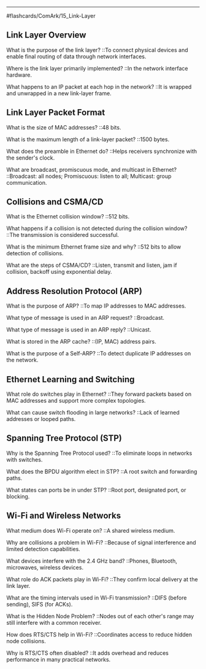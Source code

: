 ___
#flashcards/ComArk/15_Link-Layer

## Link Layer Overview

What is the purpose of the link layer? ::To connect physical devices and enable final routing of data through network interfaces.
<!--SR:!2025-06-18,2,243-->

Where is the link layer primarily implemented? ::In the network interface hardware.
<!--SR:!2025-06-25,9,250-->

What happens to an IP packet at each hop in the network? ::It is wrapped and unwrapped in a new link-layer frame.
<!--SR:!2025-06-18,2,243-->

## Link Layer Packet Format

What is the size of MAC addresses? ::48 bits.
<!--SR:!2025-06-18,2,243-->

What is the maximum length of a link-layer packet? ::1500 bytes.
<!--SR:!2025-06-18,2,243-->

What does the preamble in Ethernet do? ::Helps receivers synchronize with the sender's clock.
<!--SR:!2025-06-18,2,243-->

What are broadcast, promiscuous mode, and multicast in Ethernet? ::Broadcast: all nodes; Promiscuous: listen to all; Multicast: group communication.
<!--SR:!2025-06-18,2,244-->

## Collisions and CSMA/CD

What is the Ethernet collision window? ::512 bits.
<!--SR:!2025-06-18,2,243-->

What happens if a collision is not detected during the collision window? ::The transmission is considered successful.
<!--SR:!2025-06-18,2,244-->

What is the minimum Ethernet frame size and why? ::512 bits to allow detection of collisions.
<!--SR:!2025-06-18,2,243-->

What are the steps of CSMA/CD? ::Listen, transmit and listen, jam if collision, backoff using exponential delay.
<!--SR:!2025-06-18,2,243-->

## Address Resolution Protocol (ARP)

What is the purpose of ARP? ::To map IP addresses to MAC addresses.
<!--SR:!2025-06-18,2,243-->

What type of message is used in an ARP request? ::Broadcast.
<!--SR:!2025-06-18,2,243-->

What type of message is used in an ARP reply? ::Unicast.
<!--SR:!2025-06-19,3,263-->

What is stored in the ARP cache? ::(IP, MAC) address pairs.
<!--SR:!2025-06-18,2,210-->

What is the purpose of a Self-ARP? ::To detect duplicate IP addresses on the network.
<!--SR:!2025-06-18,2,244-->

## Ethernet Learning and Switching

What role do switches play in Ethernet? ::They forward packets based on MAC addresses and support more complex topologies.
<!--SR:!2025-06-18,2,244-->

What can cause switch flooding in large networks? ::Lack of learned addresses or looped paths.
<!--SR:!2025-06-18,2,243-->

## Spanning Tree Protocol (STP)

Why is the Spanning Tree Protocol used? ::To eliminate loops in networks with switches.
<!--SR:!2025-06-18,2,244-->

What does the BPDU algorithm elect in STP? ::A root switch and forwarding paths.
<!--SR:!2025-06-18,2,243-->

What states can ports be in under STP? ::Root port, designated port, or blocking.
<!--SR:!2025-06-19,2,210-->

## Wi-Fi and Wireless Networks

What medium does Wi-Fi operate on? ::A shared wireless medium.
<!--SR:!2025-06-18,2,244-->

Why are collisions a problem in Wi-Fi? ::Because of signal interference and limited detection capabilities.
<!--SR:!2025-06-18,2,243-->

What devices interfere with the 2.4 GHz band? ::Phones, Bluetooth, microwaves, wireless devices.
<!--SR:!2025-06-18,2,244-->

What role do ACK packets play in Wi-Fi? ::They confirm local delivery at the link layer.
<!--SR:!2025-06-18,2,244-->

What are the timing intervals used in Wi-Fi transmission? ::DIFS (before sending), SIFS (for ACKs).
<!--SR:!2025-06-18,2,243-->

What is the Hidden Node Problem? ::Nodes out of each other's range may still interfere with a common receiver.
<!--SR:!2025-06-18,2,243-->

How does RTS/CTS help in Wi-Fi? ::Coordinates access to reduce hidden node collisions.
<!--SR:!2025-06-18,2,244-->

Why is RTS/CTS often disabled? ::It adds overhead and reduces performance in many practical networks.
<!--SR:!2025-06-18,2,243-->